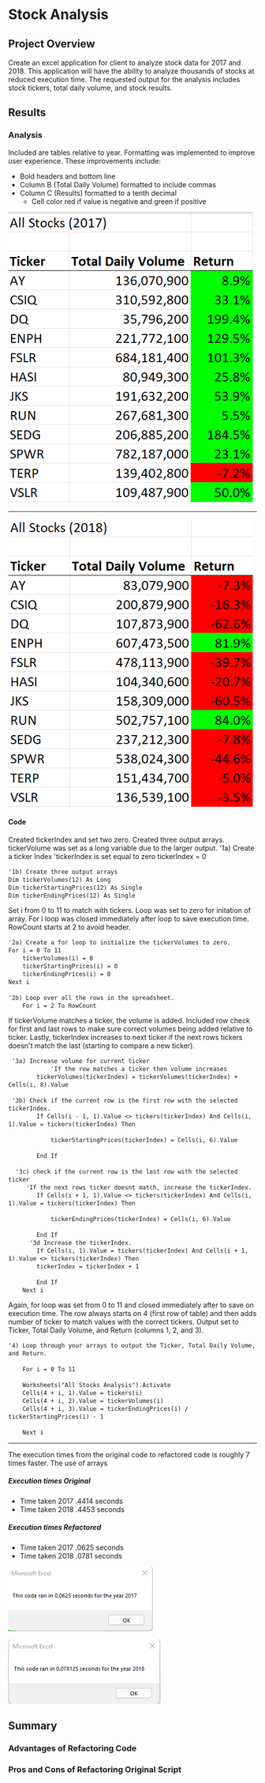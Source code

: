 # Stock Analysis

## Project Overview


Create an excel application for client to analyze stock data for 2017 and 2018. This application will have the ability to analyze thousands of stocks at reduced execution time. The requested output for the analysis includes stock tickers, total daily volume, and stock results. 


## Results



### Analysis

Included are tables relative to year. Formatting was implemented to improve user experience. These improvements include:
- Bold headers and bottom line
- Column B (Total Daily Volume) formatted to include commas
- Column C (Results) formatted to a tenth decimal
  - Cell color red if value is negative and green if positive


![2017_table](Resources/VBA_Stock_Analysis_2017.png)

----

![2018_table](Resources/VBA_Stock_Analysis_2018.png)

#### Code

Created tickerIndex and set two zero. Created three output arrays. tickerVolume was set as a long variable due to the larger output.
     '1a) Create a ticker Index
    'tickerIndex is set equal to zero
    tickerIndex = 0   
    
    '1b) Create three output arrays
    Dim tickerVolumes(12) As Long
    Dim tickerStartingPrices(12) As Single
    Dim tickerEndingPrices(12) As Single
    
    
Set i from 0 to 11 to match with tickers. Loop was set to zero for initation of array. For i loop was closed immediately after loop to save execution time. RowCount starts at 2 to avoid header.

    '2a) Create a for loop to initialize the tickerVolumes to zero. 
    For i = 0 To 11
        tickerVolumes(i) = 0
        tickerStartingPrices(i) = 0
        tickerEndingPrices(i) = 0
    Next i
        
    '2b) Loop over all the rows in the spreadsheet.
        For i = 2 To RowCount

If tickerVolume matches a ticker, the volume is added. Included row check for first and last rows to make sure correct volumes being added relative to ticker. Lastly, tickerIndex increases to next ticker if the next rows tickers doesn't match the last (starting to compare a new ticker).
 
     '3a) Increase volume for current ticker
                'If the row matches a ticker then volume increases
            tickerVolumes(tickerIndex) = tickerVolumes(tickerIndex) + Cells(i, 8).Value
        
     '3b) Check if the current row is the first row with the selected tickerIndex.
            If Cells(i - 1, 1).Value <> tickers(tickerIndex) And Cells(i, 1).Value = tickers(tickerIndex) Then

                tickerStartingPrices(tickerIndex) = Cells(i, 6).Value
        
            End If
        
      '3c) check if the current row is the last row with the selected ticker
         'If the next rows ticker doesnt match, increase the tickerIndex.
            If Cells(i + 1, 1).Value <> tickers(tickerIndex) And Cells(i, 1).Value = tickers(tickerIndex) Then

                tickerEndingPrices(tickerIndex) = Cells(i, 6).Value
            
            End If
          '3d Increase the tickerIndex.
            If Cells(i, 1).Value = tickers(tickerIndex) And Cells(i + 1, 1).Value <> tickers(tickerIndex) Then
            tickerIndex = tickerIndex + 1
            
            End If
        Next i

Again, for loop was set from 0 to 11 and closed immediately after to save on execution time. The row always starts on 4 (first row of table) and then adds number of ticker to match values with the correct tickers. Output set to Ticker, Total Daily Volume, and Return (columns 1, 2, and 3).

    '4) Loop through your arrays to output the Ticker, Total Daily Volume, and Return.
        
        For i = 0 To 11
        
        Worksheets("All Stocks Analysis").Activate
        Cells(4 + i, 1).Value = tickers(i)
        Cells(4 + i, 2).Value = tickerVolumes(i)
        Cells(4 + i, 3).Value = tickerEndingPrices(i) / tickerStartingPrices(i) - 1
    
        Next i
----

The execution times from the original code to refactored code is roughly 7 times faster. The use of arrays
##### Execution times Original
* Time taken 2017 .4414 seconds
* Time taken 2018 .4453 seconds
##### Execution times Refactored
* Time taken 2017 .0625 seconds
* Time taken 2018 .0781 seconds

![2017_time](Resources/VBA_Challenge_2017.png)

![2018_time](Resources/VBA_Challenge_2018.png)



## Summary

### Advantages of Refactoring Code

### Pros and Cons of Refactoring Original Script 

